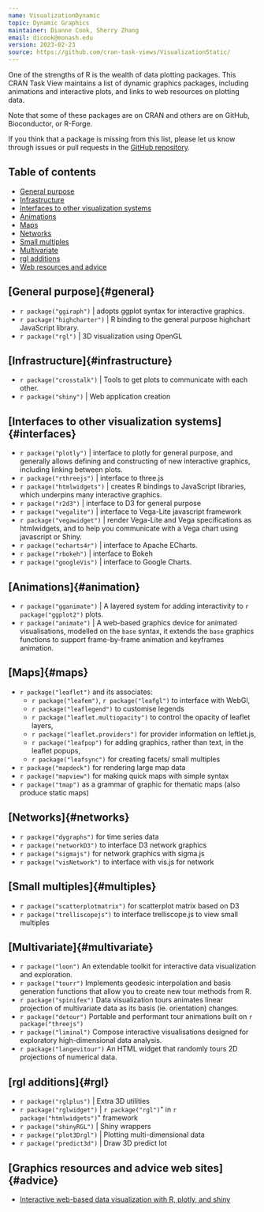 ```yaml
---
name: VisualizationDynamic
topic: Dynamic Graphics
maintainer: Dianne Cook, Sherry Zhang
email: dicook@monash.edu
version: 2023-02-23
source: https://github.com/cran-task-views/VisualizationStatic/
---
```


One of the strengths of R is the wealth of data plotting packages. This CRAN Task View maintains a list of dynamic graphics packages, including animations and interactive plots, and links to web resources on plotting data.

Note that some of these packages are on CRAN and others are on GitHub, Bioconductor, or R-Forge.

If you think that a package is missing from this list, please let us know through issues or pull requests in the [GitHub repository](https://github.com/cran-task-views/VisualizationStatic).

## Table of contents

- [General purpose](#general)
- [Infrastructure](#infrastructure)
- [Interfaces to other visualization systems](#interfaces)
- [Animations](#animation)
- [Maps](#maps)
- [Networks](#networks)
- [Small multiples](#multiples)
- [Multivariate](#multivariate)
- [rgl additions](#rgl)
- [Web resources and advice](#advice)

## [General purpose]{#general}

- `r package("ggiraph")` | adopts ggplot syntax for interactive graphics.
- `r package("highcharter")` | R binding to the general purpose highchart JavaScript library.
- `r package("rgl")` |  3D visualization using OpenGL

## [Infrastructure]{#infrastructure}

- `r package("crosstalk")` | Tools to get plots to communicate with each other. 
- `r package("shiny")` | Web application creation 

## [Interfaces to other visualization systems]{#interfaces}

- `r package("plotly")` |  interface to plotly for general purpose, and generally allows defining and constructing of new interactive graphics, including linking between plots.
- `r package("rthreejs")` | interface to three.js 
- `r package("htmlwidgets")` | creates R bindings to JavaScript libraries, which underpins many interactive graphics.
- `r package("r2d3")` |  interface to D3 for general purpose 
- `r package("vegalite")` | interface to Vega-Lite javascript framework 
- `r package("vegawidget")` | render Vega-Lite and Vega specifications as htmlwidgets, and to help you communicate with a Vega chart using javascript or Shiny.
- `r package("echarts4r")` | interface to Apache ECharts.
- `r package("rbokeh")` | interface to Bokeh
- `r package("googleVis")` | interface to Google Charts.

## [Animations]{#animation}

- `r package("gganimate")` | A layered system for adding interactivity to `r package("ggplot2")` plots.
- `r package("animate")` | A web-based graphics device for animated visualisations, modelled on the `base` syntax, it extends the `base` graphics functions to
  support frame-by-frame animation and keyframes animation.

## [Maps]{#maps}

- `r package("leaflet")` and its associates:
    - `r package("leafem")`, `r package("leafgl")` to interface with WebGl,  
    - `r package("leaflegend")` to customise legends
    - `r package("leaflet.multiopacity")` to control the opacity of leaflet layers, 
    - `r package("leaflet.providers")` for provider information on leftlet.js,
    - `r package("leafpop")` for adding graphics, rather than text, in the leaflet popups,
    - `r package("leafsync")` for creating facets/ small multiples
- `r package("mapdeck")` for rendering large map data
- `r package("mapview")` for making quick maps with simple syntax
- `r package("tmap")` as a grammar of graphic for thematic maps (also produce static maps)

## [Networks]{#networks}

- `r package("dygraphs")` for time series data
- `r package("networkD3")` to interface D3 network graphics
- `r package("sigmajs")` for network graphics with sigma.js
- `r package("visNetwork")` to interface with vis.js for network

## [Small multiples]{#multiples}

- `r package("scatterplotmatrix")` for scatterplot matrix based on D3
- `r package("trelliscopejs")` to interface trelliscope.js to view small multiples 

## [Multivariate]{#multivariate}

- `r package("loon")` An extendable toolkit for interactive data visualization and exploration.
- `r package("tourr")` Implements geodesic interpolation and basis generation functions that allow you to create new tour methods from R.
- `r package("spinifex")` Data visualization tours animates linear projection of multivariate data as its basis (ie. orientation) changes.
- `r package("detour")` Portable and performant tour animations built on `r package("threejs")`
- `r package("liminal")` Compose interactive visualisations designed for exploratory high-dimensional data analysis.
- `r package("langevitour")` An HTML widget that randomly tours 2D projections of numerical data.

## [rgl additions]{#rgl}

-  `r package("rglplus")` | Extra 3D utilities
- `r package("rglwidget")` | `r package("rgl")`" in `r package("htmlwidgets")`" framework
- `r package("shinyRGL")` | Shiny wrappers 
- `r package("plot3Drgl")` | Plotting multi-dimensional data 
- `r package("predict3d")` | Draw 3D predict lot 

## [Graphics resources and advice web sites]{#advice}

- [Interactive web-based data visualization with R, plotly, and shiny](https://plotly-r.com)
